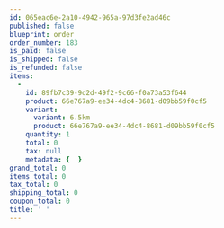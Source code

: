 ```yaml
---
id: 065eac6e-2a10-4942-965a-97d3fe2ad46c
published: false
blueprint: order
order_number: 183
is_paid: false
is_shipped: false
is_refunded: false
items:
  -
    id: 89fb7c39-9d2d-49f2-9c66-f0a73a53f644
    product: 66e767a9-ee34-4dc4-8681-d09bb59f0cf5
    variant:
      variant: 6.5km
      product: 66e767a9-ee34-4dc4-8681-d09bb59f0cf5
    quantity: 1
    total: 0
    tax: null
    metadata: {  }
grand_total: 0
items_total: 0
tax_total: 0
shipping_total: 0
coupon_total: 0
title: ' '
---
```

